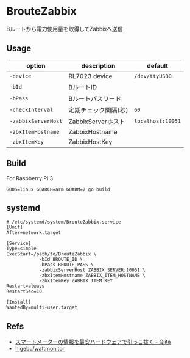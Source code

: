 # BrouteZabbix
Bルートから電力使用量を取得してZabbixへ送信

## Usage
option | description | default
--- | --- | ---
`-device` | RL7023 device | `/dev/ttyUSB0`
`-bId` | BルートID |
`-bPass` | Bルートパスワード |
`-checkInterval` | 定期チェック間隔(秒) | `60`
`-zabbixServerHost` | ZabbixServerホスト | `localhost:10051`
`-zbxItemHostname` | ZabbixHostname |
`-zbxItemKey` | ZabbixHostKey |

## Build
For Raspberry Pi 3

```
GOOS=linux GOARCH=arm GOARM=7 go build
```

## systemd
```
# /etc/systemd/system/BrouteZabbix.service
[Unit]
After=network.target

[Service]
Type=simple
ExecStart=/path/to/BrouteZabbix \
            -bId BROUTE_ID \
            -bPass BROUTE_PASS \
            -zabbixServerHost ZABBIX_SERVER:10051 \
            -zbxItemHostname ZABBIX_ITEM_HOSTNAME \
            -zbxItemKey ZABBIX_ITEM_KEY
Restart=always
RestartSec=10

[Install]
WantedBy=multi-user.target
```

## Refs
* [スマートメーターの情報を最安ハードウェアで引っこ抜く - Qiita](https://qiita.com/rukihena/items/82266ed3a43e4b652adb)
* [higebu/wattmonitor](https://github.com/higebu/wattmonitor)
